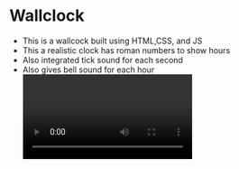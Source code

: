 # Wallclock
- This is a wallcock built using HTML,CSS, and JS
- This a realistic clock has roman numbers to show hours
- Also integrated tick sound for each second
- Also gives bell sound for each hour
![wallclock](C:/Users/MASTHAN/Videos/Captures/wallclock.mp4)

